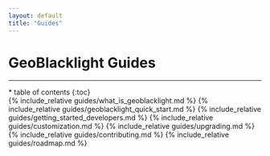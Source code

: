 ```yaml
---
layout: default
title: "Guides"
---
```

<h1>GeoBlacklight Guides</h1>
<hr>
<div class="row content-container">
<nav markdown="1" class="col-md-4">
* table of contents
{:toc}
</nav>

<main markdown="1" class="col-md-8">
{% include_relative guides/what_is_geoblacklight.md %}
{% include_relative guides/geoblacklight_quick_start.md %}
{% include_relative guides/getting_started_developers.md %}
{% include_relative guides/customization.md %}
{% include_relative guides/upgrading.md %}
{% include_relative guides/contributing.md %}
{% include_relative guides/roadmap.md %}
</main>
